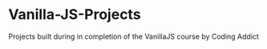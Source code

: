 # Vanilla-JS-Projects

Projects built during in completion of the VanillaJS course by Coding Addict 
